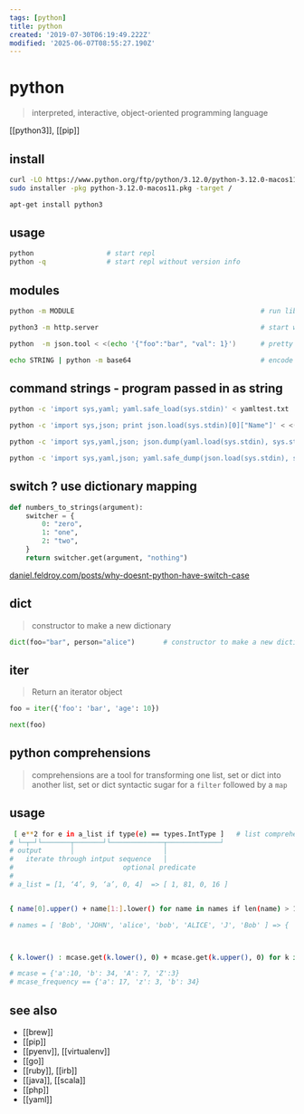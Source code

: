 ```yaml
---
tags: [python]
title: python
created: '2019-07-30T06:19:49.222Z'
modified: '2025-06-07T08:55:27.190Z'
---
```


# python

> interpreted, interactive, object-oriented programming language

[[python3]], [[pip]]

## install

```sh
curl -LO https://www.python.org/ftp/python/3.12.0/python-3.12.0-macos11.pkg
sudo installer -pkg python-3.12.0-macos11.pkg -target /

apt-get install python3
```

## usage

```sh
python                  # start repl
python -q               # start repl without version info
```

## modules

```sh
python -m MODULE                                              # run library module as a script

python3 -m http.server                                        # start web server

python  -m json.tool < <(echo '{"foo":"bar", "val": 1}')      # pretty print json

echo STRING | python -m base64                                # encode STRING
```

## command strings - program passed in as string

```sh
python -c 'import sys,yaml; yaml.safe_load(sys.stdin)' < yamltest.txt     # validate yaml

python -c 'import sys,json; print json.load(sys.stdin)[0]["Name"]' < <(docker network inspect terraform_default)

python -c 'import sys,yaml,json; json.dump(yaml.load(sys.stdin), sys.stdout, indent=4)' < IN_YAML > OUT_JSON

python -c 'import sys,yaml,json; yaml.safe_dump(json.load(sys.stdin), sys.stdout, default_flow_style=False)' < IN_JSON > OUT_YAML
```

## switch ? use dictionary mapping

```py
def numbers_to_strings(argument):
    switcher = {
        0: "zero",
        1: "one",
        2: "two",
    }
    return switcher.get(argument, "nothing")
```

[daniel.feldroy.com/posts/why-doesnt-python-have-switch-case](https://daniel.feldroy.com/posts/why-doesnt-python-have-switch-case)

## dict

> constructor to make a new dictionary

```python
dict(foo="bar", person="alice")       # constructor to make a new dictionary
```

## iter

> Return an iterator object

```python
foo = iter({'foo': 'bar', 'age': 10})

next(foo)
```

## python comprehensions

> comprehensions are a tool for transforming one list, set or dict into another list, set or dict
> syntactic sugar for a `filter` followed by a `map`

## usage

```sh
 [ e**2 for e in a_list if type(e) == types.IntType ]   # list comprehension
# └─┬─┘└───────┬───────┘└─────────────┬─────────────┘
# output       │                      │
#   iterate through intput sequence   │
#                           optional predicate
#
# a_list = [1, ‘4’, 9, ‘a’, 0, 4]  => [ 1, 81, 0, 16 ]


{ name[0].upper() + name[1:].lower() for name in names if len(name) > 1 }   # set comprehension

# names = [ 'Bob', 'JOHN', 'alice', 'bob', 'ALICE', 'J', 'Bob' ] => { 'Bob', 'John', 'Alice' }



{ k.lower() : mcase.get(k.lower(), 0) + mcase.get(k.upper(), 0) for k in mcase.keys() }   # dict comprehension

# mcase = {'a':10, 'b': 34, 'A': 7, 'Z':3}
# mcase_frequency == {'a': 17, 'z': 3, 'b': 34}
```

## see also

- [[brew]]
- [[pip]]
- [[pyenv]], [[virtualenv]]
- [[go]]
- [[ruby]], [[irb]]
- [[java]], [[scala]]
- [[php]]
- [[yaml]]
